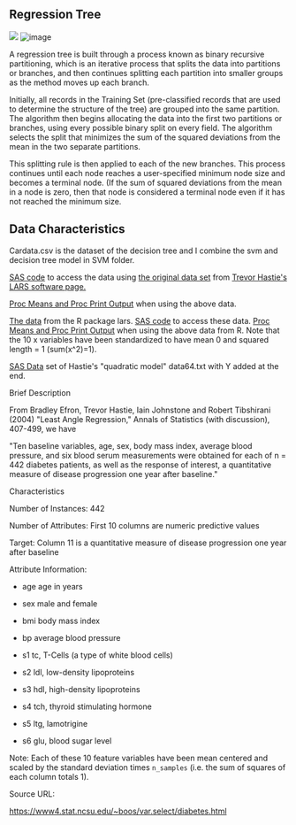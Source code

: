 ## **Regression Tree**

![](RackMultipart20220507-1-hbg9c4_html_b0732fb190e0846e.png)
![image](https://user-images.githubusercontent.com/101298565/167264996-577826d0-9e2a-4655-a1bc-465b4e9d61b2.png)

A regression tree is built through a process known as binary recursive partitioning, which is an iterative process that splits the data into partitions or branches, and then continues splitting each partition into smaller groups as the method moves up each branch.

Initially, all records in the Training Set (pre-classified records that are used to determine the structure of the tree) are grouped into the same partition. The algorithm then begins allocating the data into the first two partitions or branches, using every possible binary split on every field. The algorithm selects the split that minimizes the sum of the squared deviations from the mean in the two separate partitions.

This splitting rule is then applied to each of the new branches. This process continues until each node reaches a user-specified minimum node size and becomes a terminal node. (If the sum of squared deviations from the mean in a node is zero, then that node is considered a terminal node even if it has not reached the minimum size.

## **Data Characteristics**


Cardata.csv is the dataset of the decision tree and I combine the svm and decision tree model in SVM folder.

[SAS code](https://www4.stat.ncsu.edu/~boos/var.select/diabetes.read.tab.txt) to access the data using [the original data set](https://www4.stat.ncsu.edu/~boos/var.select/diabetes.tab.txt) from [Trevor Hastie&#39;s LARS software page.](http://www-stat.stanford.edu/~hastie/Papers/LARS)

[Proc Means and Proc Print Output](https://www4.stat.ncsu.edu/~boos/var.select/diabetes.read.tab.out.txt) when using the above data.

[The data](https://www4.stat.ncsu.edu/~boos/var.select/diabetes.rwrite1.txt) from the R package lars. [SAS code](https://www4.stat.ncsu.edu/~boos/var.select/diabetes.read.rdata.txt) to access these data. [Proc Means and Proc Print Output](https://www4.stat.ncsu.edu/~boos/var.select/diabetes.read.rdata.out.txt) when using the above data from R. Note that the 10 x variables have been standardized to have mean 0 and squared length = 1 (sum(x^2)=1).

[SAS Data](https://www4.stat.ncsu.edu/~boos/var.select/diabetes2.sas7bdat) set of Hastie&#39;s &quot;quadratic model&quot; data64.txt with Y added at the end.

Brief Description

From Bradley Efron, Trevor Hastie, Iain Johnstone and Robert Tibshirani (2004) &quot;Least Angle Regression,&quot; Annals of Statistics (with discussion), 407-499, we have

&quot;Ten baseline variables, age, sex, body mass index, average blood pressure, and six blood serum measurements were obtained for each of n = 442 diabetes patients, as well as the response of interest, a quantitative measure of disease progression one year after baseline.&quot;

Characteristics

Number of Instances: 442

Number of Attributes: First 10 columns are numeric predictive values

Target: Column 11 is a quantitative measure of disease progression one year after baseline

Attribute Information:

- age age in years

- sex male and female

- bmi body mass index

- bp average blood pressure

- s1 tc, T-Cells (a type of white blood cells)

- s2 ldl, low-density lipoproteins

- s3 hdl, high-density lipoproteins

- s4 tch, thyroid stimulating hormone

- s5 ltg, lamotrigine

- s6 glu, blood sugar level

Note: Each of these 10 feature variables have been mean centered and scaled by the standard deviation times `n_samples` (i.e. the sum of squares of each column totals 1).

Source URL:

https://www4.stat.ncsu.edu/~boos/var.select/diabetes.html
